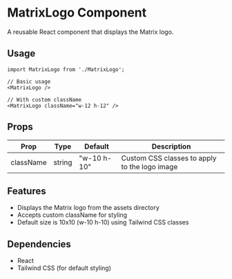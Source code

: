 # MatrixLogo Component

A reusable React component that displays the Matrix logo.

## Usage

```tsx
import MatrixLogo from './MatrixLogo';

// Basic usage
<MatrixLogo />

// With custom className
<MatrixLogo className="w-12 h-12" />
```

## Props

| Prop | Type | Default | Description |
|------|------|---------|-------------|
| className | string | "w-10 h-10" | Custom CSS classes to apply to the logo image |

## Features

- Displays the Matrix logo from the assets directory
- Accepts custom className for styling
- Default size is 10x10 (w-10 h-10) using Tailwind CSS classes

## Dependencies

- React
- Tailwind CSS (for default styling) 
